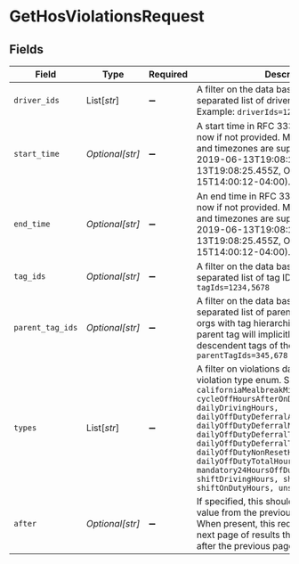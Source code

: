 # GetHosViolationsRequest


## Fields

| Field                                                                                                                                                                                                                                                                                                                                                                                                                                                                                                                        | Type                                                                                                                                                                                                                                                                                                                                                                                                                                                                                                                         | Required                                                                                                                                                                                                                                                                                                                                                                                                                                                                                                                     | Description                                                                                                                                                                                                                                                                                                                                                                                                                                                                                                                  |
| ---------------------------------------------------------------------------------------------------------------------------------------------------------------------------------------------------------------------------------------------------------------------------------------------------------------------------------------------------------------------------------------------------------------------------------------------------------------------------------------------------------------------------- | ---------------------------------------------------------------------------------------------------------------------------------------------------------------------------------------------------------------------------------------------------------------------------------------------------------------------------------------------------------------------------------------------------------------------------------------------------------------------------------------------------------------------------- | ---------------------------------------------------------------------------------------------------------------------------------------------------------------------------------------------------------------------------------------------------------------------------------------------------------------------------------------------------------------------------------------------------------------------------------------------------------------------------------------------------------------------------- | ---------------------------------------------------------------------------------------------------------------------------------------------------------------------------------------------------------------------------------------------------------------------------------------------------------------------------------------------------------------------------------------------------------------------------------------------------------------------------------------------------------------------------- |
| `driver_ids`                                                                                                                                                                                                                                                                                                                                                                                                                                                                                                                 | List[*str*]                                                                                                                                                                                                                                                                                                                                                                                                                                                                                                                  | :heavy_minus_sign:                                                                                                                                                                                                                                                                                                                                                                                                                                                                                                           |  A filter on the data based on this comma-separated list of driver IDs and externalIds. Example: `driverIds=1234,5678,payroll:4841`                                                                                                                                                                                                                                                                                                                                                                                          |
| `start_time`                                                                                                                                                                                                                                                                                                                                                                                                                                                                                                                 | *Optional[str]*                                                                                                                                                                                                                                                                                                                                                                                                                                                                                                              | :heavy_minus_sign:                                                                                                                                                                                                                                                                                                                                                                                                                                                                                                           |  A start time in RFC 3339 format. Defaults to now if not provided. Millisecond precision and timezones are supported. (Examples: 2019-06-13T19:08:25Z, 2019-06-13T19:08:25.455Z, OR 2015-09-15T14:00:12-04:00).                                                                                                                                                                                                                                                                                                              |
| `end_time`                                                                                                                                                                                                                                                                                                                                                                                                                                                                                                                   | *Optional[str]*                                                                                                                                                                                                                                                                                                                                                                                                                                                                                                              | :heavy_minus_sign:                                                                                                                                                                                                                                                                                                                                                                                                                                                                                                           |  An end time in RFC 3339 format. Defaults to now if not provided. Millisecond precision and timezones are supported. (Examples: 2019-06-13T19:08:25Z, 2019-06-13T19:08:25.455Z, OR 2015-09-15T14:00:12-04:00).                                                                                                                                                                                                                                                                                                               |
| `tag_ids`                                                                                                                                                                                                                                                                                                                                                                                                                                                                                                                    | *Optional[str]*                                                                                                                                                                                                                                                                                                                                                                                                                                                                                                              | :heavy_minus_sign:                                                                                                                                                                                                                                                                                                                                                                                                                                                                                                           |  A filter on the data based on this comma-separated list of tag IDs. Example: `tagIds=1234,5678`                                                                                                                                                                                                                                                                                                                                                                                                                             |
| `parent_tag_ids`                                                                                                                                                                                                                                                                                                                                                                                                                                                                                                             | *Optional[str]*                                                                                                                                                                                                                                                                                                                                                                                                                                                                                                              | :heavy_minus_sign:                                                                                                                                                                                                                                                                                                                                                                                                                                                                                                           |  A filter on the data based on this comma-separated list of parent tag IDs, for use by orgs with tag hierarchies. Specifying a parent tag will implicitly include all descendent tags of the parent tag. Example: `parentTagIds=345,678`                                                                                                                                                                                                                                                                                     |
| `types`                                                                                                                                                                                                                                                                                                                                                                                                                                                                                                                      | List[*str*]                                                                                                                                                                                                                                                                                                                                                                                                                                                                                                                  | :heavy_minus_sign:                                                                                                                                                                                                                                                                                                                                                                                                                                                                                                           | A filter on violations data based on the violation type enum. Supported types: `NONE, californiaMealbreakMissed, cycleHoursOn, cycleOffHoursAfterOnDutyHours, dailyDrivingHours, dailyOffDutyDeferralAddToDay2Consecutive, dailyOffDutyDeferralNotPartMandatory, dailyOffDutyDeferralTwoDayDrivingLimit, dailyOffDutyDeferralTwoDayOffDuty, dailyOffDutyNonResetHours, dailyOffDutyTotalHours, dailyOnDutyHours, mandatory24HoursOffDuty, restbreakMissed, shiftDrivingHours, shiftHours, shiftOnDutyHours, unsubmittedLogs` |
| `after`                                                                                                                                                                                                                                                                                                                                                                                                                                                                                                                      | *Optional[str]*                                                                                                                                                                                                                                                                                                                                                                                                                                                                                                              | :heavy_minus_sign:                                                                                                                                                                                                                                                                                                                                                                                                                                                                                                           |  If specified, this should be the endCursor value from the previous page of results. When present, this request will return the next page of results that occur immediately after the previous page of results.                                                                                                                                                                                                                                                                                                              |